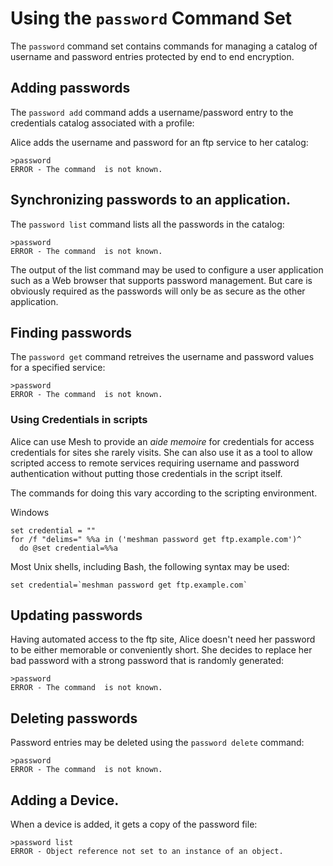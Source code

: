 
# Using the `password` Command Set

The `password` command set contains commands for managing a catalog of username 
and password entries protected by end to end encryption.

## Adding passwords

The `password add` command adds a username/password entry to the
credentials catalog associated with a profile:

Alice adds the username and password for an ftp service to her catalog:


````
>password 
ERROR - The command  is not known.
````

## Synchronizing passwords to an application.

The `password list` command lists all the passwords in the catalog:


````
>password 
ERROR - The command  is not known.
````

The output of the list command may be used to configure a user application 
such as a Web browser that supports password management. But care is obviously
required as the passwords will only be as secure as the other application.

## Finding passwords

The `password get`  command retreives the username and password 
values for a specified service:


````
>password 
ERROR - The command  is not known.
````

### Using Credentials in scripts

Alice can use Mesh to provide an *aide memoire* for credentials for access credentials
for sites she rarely visits. She can also use it as a tool to allow scripted access to
remote services requiring username and password authentication without putting those
credentials in the script itself.

The commands for doing this vary according to the scripting environment.

Windows

````
set credential = ""
for /f "delims=" %%a in ('meshman password get ftp.example.com')^
  do @set credential=%%a
````

Most Unix shells, including Bash, the following syntax may be used:

````
set credential=`meshman password get ftp.example.com`
````

## Updating passwords

Having automated access to the ftp site, Alice doesn't need her password to be either
memorable or conveniently short. She decides to replace her bad password with a strong
password that is randomly generated:


````
>password 
ERROR - The command  is not known.
````


## Deleting passwords

Password entries may be deleted using the  `password delete` command:


````
>password 
ERROR - The command  is not known.
````

## Adding a Device.

When a device is added, it gets a copy of the password file:


````
>password list
ERROR - Object reference not set to an instance of an object.
````





